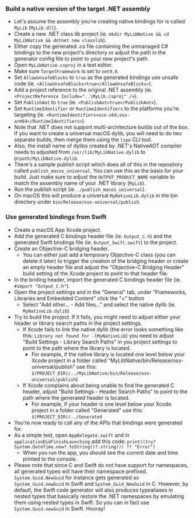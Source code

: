 ### Build a native version of the target .NET assembly

- Let's assume the assembly you're creating native bindings for is called `MyLib` (`MyLib.dll`).
- Create a new .NET class lib project (ie. `mkdir MyLibNative && cd MyLibNative && dotnet new classlib`).
- Either copy the generated .cs file containing the unmanaged C# bindings to the new project's directory or adjust the path in the generator config file to point to your new project's path.
- Open `MyLibNative.csproj` in a text editor.
- Make sure `TargetFramework` is set to `net9.0`.
- Set `AllowUnsafeBlocks` to `true` as the generated bindings use unsafe code (ie. `<AllowUnsafeBlocks>true</AllowUnsafeBlocks>`).
- Add a project reference to the original .NET assembly (ie. `<ProjectReference Include="..\MyLib.csproj" />`).
- Set `PublishAot` to `true` (ie. `<PublishAot>true</PublishAot>`).
- Set `RuntimeIdentifier` or `RuntimeIdentifiers` to the platforms you're targeting (ie. `<RuntimeIdentifiers>osx-x64;osx-arm64</RuntimeIdentifiers>`).
- Note that .NET does not support multi-architecture builds out of the box. If you want to create a universal macOS dylib, you will need to do two separate builds, then merge them using the `lipo` CLI tool.
- Also, the install name of dylibs created by .NET's NativeAOT compiler needs to adjusted from `/usr/lib/MyLibNative.dylib` to `@rpath/MyLibNative.dylib`.
- There's a sample publish script which does all of this in the repository called `publish_macos_universal`. You can use this as the basis for your build. Just make sure to adjust the `OUTPUT_PRODUCT_NAME` variable to match the assembly name of your .NET library (`MyLib`).
- Run the publish script (ie. `./publish_macos_universal`).
- On macOS this will produce a universal `MyNativeLib.dylib` in the bin directory under `bin/Release/osx-universal/publish`.


### Use generated bindings from Swift

- Create a macOS App Xcode project.
- Add the generated C bindings header file (ie. `Output_C.h`) and the generated Swift bindings file (ie. `Output_Swift.swift`) to the project.
- Create an Objective-C bridging header.
  - You can either just add a temporary Objective-C class (you can delete it later) to trigger the creation of the bridging header or create an empty header file and adjust the "Objective-C Bridging Header" build setting of the Xcode project to point to that header file.
- In the briding header, import the generated C bindings header file (ie. `#import "Output_C.h"`).
- Open the project settings and in the "General" tab, under "Frameworks, Libraries and Embedded Content" click the "+" button
    - Select "Add other... - Add files..." and select the native dylib (ie. `MyNativeLib.dylib`)
- Try to build the project. If it fails, you might need to adjust either your header or library search paths in the project settings.
    - If Xcode fails to link the native dylib (the error looks something like this: `Library not found for -lMyNativeLib`) you need to adjust "Build Settings - Library Search Paths" in you project settings to point to the path where the library is located.
        - For example, if the native library is located one level below your Xcode project in a folder called "MyLibNative/bin/Release/osx-universal/publish" use this: `$(PROJECT_DIR)/../MyLibNative/bin/Release/osx-universal/publish`)
    - If Xcode complains about being unable to find the generated C header, adjust "Build Settings - Header Search Paths" to point to the path where the generated header is located.
        - For example, if your header is one level below your Xcode project in a folder called "Generated" use this: `$(PROJECT_DIR)/../Generated`
- You're now ready to call any of the APIs that bindings were generated for.
- As a simple test, open `AppDelegate.swift` and in `applicationDidFinishLaunching` add this code: `print((try? System.DateTime.now?.toString()?.string()) ?? "Error")`
    - When you run the app, you should see the current date and time printed to the console.
- Please note that since C and Swift do not have support for namespaces, all generated types will have their namespace prefixed. `System.Guid.NewGuid` for instance gets generated as `System_Guid.newGuid` in Swift and `System_Guid_NewGuid` in C. However, by default, the Swift code generator will also produces typealiases in nested types that basically restore the .NET namespaces by emulating them using nested types in Swift. So you can in fact use `System.Guid.newGuid` in Swift. Hooray!